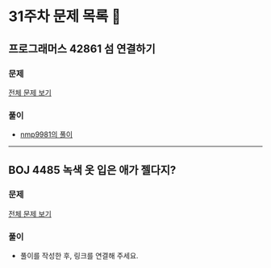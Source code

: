 # 31주차 문제 목록 📝
## 프로그래머스 42861 섬 연결하기
### 문제
[전체 문제 보기](https://programmers.co.kr/learn/courses/30/lessons/42861)

### 풀이
- [nmp9981의 풀이](https://blog.naver.com/tybnasgo/222763269643)
___
## BOJ 4485 녹색 옷 입은 애가 젤다지?
### 문제
[전체 문제 보기](https://www.acmicpc.net/problem/4485)

### 풀이
- 풀이를 작성한 후, 링크를 연결해 주세요.
